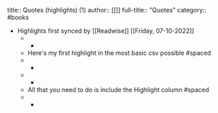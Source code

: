 title:: Quotes (highlights) (1)
author:: [[]]
full-title:: "Quotes"
category:: #books

- Highlights first synced by [[Readwise]] [[Friday, 07-10-2022]]
	- -
	- Here's my first highlight in the most basic csv possible #spaced
	- -
	- -
	- All that you need to do is include the Highlight column #spaced
	- -